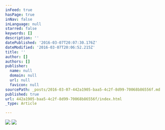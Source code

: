 ```yaml
---
inFeed: true
hasPage: true
inNav: false
inLanguage: null
starred: false
keywords: []
description: ''
datePublished: '2016-03-07T20:07:30.176Z'
dateModified: '2016-03-07T20:06:52.215Z'
title: ''
author: []
authors: []
publisher:
  name: null
  domain: null
  url: null
  favicon: null
sourcePath: _posts/2016-03-07-442a1905-baa5-4c2f-8d99-70068b86556f.md
published: true
url: 442a1905-baa5-4c2f-8d99-70068b86556f/index.html
_type: Article

---
```

![](https://the-grid-user-content.s3-us-west-2.amazonaws.com/9eda1bb9-1c9f-463f-80d4-21ba4bba968d.png)
![](https://the-grid-user-content.s3-us-west-2.amazonaws.com/a99e4be6-9324-49f4-a057-070a55f17b0c.png)